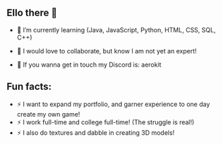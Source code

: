 ## Ello there 👋

- 🌱 I’m currently learning (Java, JavaScript, Python, HTML, CSS, SQL, C++)
  
- 👯 I would love to collaborate, but know I am not yet an expert!

- 💬 If you wanna get in touch my Discord is: aerokit

## Fun facts:
- ⚡ I want to expand my portfolio, and garner experience to one day create my own game!
- ⚡ I work full-time and college full-time! (The struggle is real!)
- ⚡ I also do textures and dabble in creating 3D models!
<!--
**Aero-kit/Aero-kit** is a ✨ _special_ ✨ repository because its `README.md` (this file) appears on your GitHub profile.

Here are some ideas to get you started:

- 🔭 I’m currently working on ...
- 🌱 I’m currently learning ...
- 👯 I’m looking to collaborate on ...
- 🤔 I’m looking for help with ...
- 💬 Ask me about ...
- 📫 How to reach me: ...
- 😄 Pronouns: ...
- ⚡ Fun fact: ...
-->
